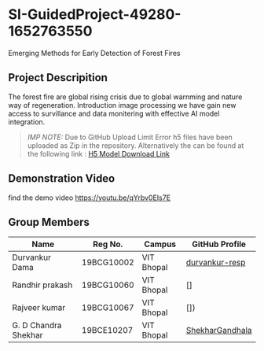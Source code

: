 # SI-GuidedProject-49280-1652763550
Emerging Methods for Early Detection of Forest Fires

## Project Descripition
The forest fire are global rising crisis due to global warnming and nature way of regeneration.
Introduction image processing we have gain new access to survillance and data monitering with effective AI model integration.

> _IMP NOTE:_ Due to GitHub Upload Limit Error h5 files have been uploaded as Zip in the repository. 
> Alternatively the can be found at the following link : [H5 Model Download Link](https://drive.google.com/drive/folders/1vq8TRFWE7WH7_-dsqKAmvjJAsaxx-kPQ?usp=sharing)

## Demonstration Video

find the demo video https://youtu.be/qYrbv0EIs7E



## Group Members

| Name            | Reg No.    | Campus     | GitHub Profile                                    |
|-----------------|------------|------------|---------------------------------------------------|
| Durvankur Dama  | 19BCG10002 | VIT Bhopal | [durvankur-resp](https://github.com/durvankur-resp) |
| Randhir prakash | 19BCG10060 | VIT Bhopal | [] |
| Rajveer kumar   | 19BCG10067 | VIT Bhopal | []) |
|G. D Chandra Shekhar | 19BCE10207 | VIT Bhopal |[ShekharGandhala](https://github.com/ShekharGandhala) |
